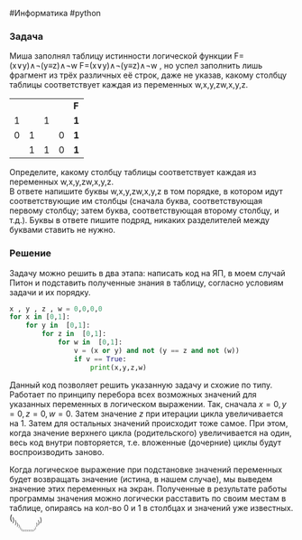#Информатика  #python 
### Задача

Миша заполнял таблицу истинности логической функции F=(x∨y)∧¬(y≡z)∧¬w F=(x∨y)∧¬(y≡z)∧¬w , но успел заполнить лишь фрагмент из трёх различных её строк, даже не указав, какому столбцу таблицы соответствует каждая из переменных w,x,y,zw,x,y,z.

|   |   |   |   |   |
|---|---|---|---|---|
|||||**F**|
|1||1||**1**|
|0|1||0|**1**|
||1|1|0|**1**|

Определите, какому столбцу таблицы соответствует каждая из переменных w,x,y,zw,x,y,z.  
В ответе напишите буквы w,x,y,zw,x,y,z в том порядке, в котором идут соответствующие им столбцы (сначала буква, соответствующая первому столбцу; затем буква, соответствующая второму столбцу, и т.д.). Буквы в ответе пишите подряд, никаких разделителей между буквами ставить не нужно.
### Решение

Задачу можно решить в два этапа: написать код на ЯП, в моем случай Питон и подставить полученные знания в таблицу, согласно условиям задачи и их порядку.

```python
x , y , z , w = 0,0,0,0
for x in [0,1]:
    for y in  [0,1]:
        for z in  [0,1]:
            for w in  [0,1]:
                v = (x or y) and not (y == z and not (w))
                if v == True:
                    print(x,y,z,w)
```

Данный код позволяет решить указанную задачу и схожие по типу. Работает по принципу перебора всех возможных значений для указанных переменных в логическом выражении. Так, сначала $x = 0, y = 0, z = 0,w = 0$. Затем значение $z$ при итерации цикла увеличивается на 1. Затем для остальных значений происходит тоже самое. При этом, когда значение верхнего цикла (родительского) увеличивается на один, весь код внутри повторяется, т.е. вложенные (дочерние) циклы будут воспроизводить заново.

Когда логическое выражение при подстановке значений переменных будет возвращать значение (истина, в нашем случае), мы выведем значение этих переменных на экран.
Полученные в результате работы программы значения можно логически расставить по своим местам в таблице, опираясь на кол-во 0 и 1 в столбцах и значений уже известных.
$(_{)_{)_{)_{)_{(_{(_{{{)))))))))))}}))))})})}})})})}$  
